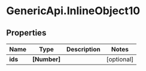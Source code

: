 # GenericApi.InlineObject10

## Properties

Name | Type | Description | Notes
------------ | ------------- | ------------- | -------------
**ids** | **[Number]** |  | [optional] 


